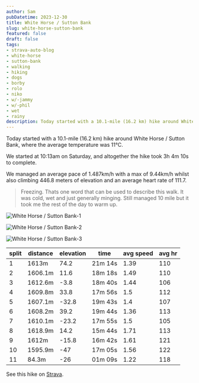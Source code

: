 ```yaml
---
author: Sam
pubDatetime: 2023-12-30
title: White Horse / Sutton Bank
slug: white-horse-sutton-bank
featured: false
draft: false
tags:
- strava-auto-blog
- white-horse
- sutton-bank
- walking
- hiking
- dogs
- borby
- rolo
- niko
- w/-jammy
- w/-phil
- wet
- rainy
description: Today started with a 10.1-mile (16.2 km) hike around White Horse / Sutton Bank, where the average temperature was 11℃.
---
```

Today started with a 10.1-mile (16.2 km) hike around White Horse / Sutton Bank, where the average temperature was 11℃.

We started at 10:13am on Saturday, and altogether the hike took 3h 4m 10s to complete.

We managed an average pace of 1.487km/h with a max of 9.44km/h whilst also climbing 446.8 meters of elevation and an average heart rate of 111.7.

> Freezing. Thats one word that can be used to describe this walk. It was cold, wet and just generally minging. Still managed 10 mile but it took me the rest of the day to warm up.

![White Horse / Sutton Bank-1](https://dgtzuqphqg23d.cloudfront.net/QbzpvdXNtKD8sDlhzyBin1oLvay3h-jVZy9Pk-7RbzE-1024x768.jpg)

![White Horse / Sutton Bank-2](https://dgtzuqphqg23d.cloudfront.net/jyNBiUI96eh2STtCChKIfFVeMYIkMLOBxq-eg2K63L8-1024x768.jpg)

![White Horse / Sutton Bank-3](https://dgtzuqphqg23d.cloudfront.net/iYwcpJc0yOllp5kvsAFVQLKJOD9KtPOIecD41x3U5N0-768x1024.jpg)

| split | distance | elevation | time | avg speed | avg hr |
| --- | --- | --- | --- | --- | --- |
| 1 | 1613m | 74.2 | 21m 14s | 1.39 | 110 |
| 2 | 1606.1m | 11.6 | 18m 18s | 1.49 | 110 |
| 3 | 1612.6m | -3.8 | 18m 40s | 1.44 | 106 |
| 4 | 1609.8m | 33.8 | 17m 56s | 1.5 | 112 |
| 5 | 1607.1m | -32.8 | 19m 43s | 1.4 | 107 |
| 6 | 1608.2m | 39.2 | 19m 44s | 1.36 | 113 |
| 7 | 1610.1m | -23.2 | 17m 55s | 1.5 | 105 |
| 8 | 1618.9m | 14.2 | 15m 44s | 1.71 | 113 |
| 9 | 1612m | -15.8 | 16m 42s | 1.61 | 121 |
| 10 | 1595.9m | -47 | 17m 05s | 1.56 | 122 |
| 11 | 84.3m | -26 | 01m 09s | 1.22 | 118 |

See this hike on [Strava](https://strava.com/activities/10461823436?ref=from_blog).
